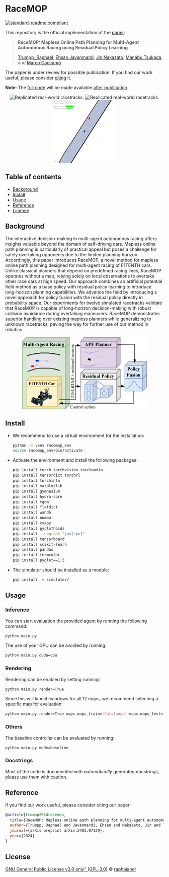 # RaceMOP

[![standard-readme compliant](https://img.shields.io/badge/readme%20style-standard-brightgreen.svg?style=flat-square)](https://github.com/RichardLitt/standard-readme)

This repository is the official implementation of the [paper](https://scholar.google.com/citations?view_op=view_citation&hl=de&user=2ttMbLQAAAAJ&citation_for_view=2ttMbLQAAAAJ:WF5omc3nYNoC):

> **RaceMOP: Mapless Online Path Planning for Multi-Agent Autonomous Racing using Residual Policy Learning**
>
> [Trumpp, Raphael](https://scholar.google.com/citations?user=2ttMbLQAAAAJ&hl=en), 
> [Ehsan Javanmardi](https://scholar.google.com/citations?user=7kusI58AAAAJ&hl=en&oi=ao),
> [Jin Nakazato](https://scholar.google.com/citations?user=7Y1CFxMAAAAJ&hl=en),
> [Manabu Tsukada](https://scholar.google.com/citations?user=GSfYxPIAAAAJ&hl=en),
> and [Marco Caccamo](https://scholar.google.com/citations?user=Jbo1MqwAAAAJ&hl=en&oi=ao).

The paper is under review for possible publication. If you find our work useful, please consider [citing](#reference) it.

**Note**: The <u>full code</u> will be made available <u>after publication</u>.

<p align="center">
  <img src="docs/anim_1.gif" alt="Replicated real-world racetracks." width="200" />
  <img src="docs/anim_2.gif" alt="Replicated real-world racetracks." width="200" />
  <img src="docs/anim_3.gif" alt="Replicated real-world racetracks." width="200" />
</p>



## Table of contents
- [Background](#background)
- [Install](#install)
- [Usage](#usage)
- [Reference](#reference)
- [License](#license)

## Background
The interactive decision-making in multi-agent autonomous racing offers insights valuable beyond the domain of self-driving cars.
Mapless online path planning is particularly of practical appeal but poses a challenge for safely overtaking opponents due to the limited planning horizon.
Accordingly, this paper introduces RaceMOP, a novel method for mapless online path planning designed for multi-agent racing of F1TENTH cars.
Unlike classical planners that depend on predefined racing lines, RaceMOP operates without a map, relying solely on local observations to overtake other race cars at high speed.
Our approach combines an artificial potential field method as a base policy with residual policy learning to introduce long-horizon planning capabilities.
We advance the field by introducing a novel approach for policy fusion with the residual policy directly in probability space.
Our experiments for twelve simulated racetracks validate that RaceMOP is capable of long-horizon decision-making with robust collision avoidance during overtaking maneuvers.
RaceMOP demonstrates superior handling over existing mapless planners while generalizing to unknown racetracks, paving the way for further use of our method in robotics.

<p align="center">
  <img src="docs/cover.png" alt="Architecture of the residual controller." width="400" />
</p>

## Install
- We recommend to use a virtual environment for the installation:
  ```bash
  python -m venv racemop_env
  source racemop_env/bin/activate
  ```
- Activate the environment and install the following packages:
    ```bash
  pip install torch torchvision torchaudio
  pip install tensordict torchrl
  pip install torchinfo
  pip install matplotlib
  pip install gymnasium
  pip install hydra-core
  pip install tqdm
  pip install flatdict
  pip install wandb
  pip install numba
  pip install cvxpy
  pip install pyclothoids
  pip install --upgrade "jax[cpu]"
  pip install tensorboard
  pip install scikit-learn
  pip install pandas
  pip install termcolor
  pip install pyglet==1.5
    ```
- The simulator should be installed as a module:
    ```bash
  pip install -e simulator/
    ```
## Usage
### Inference
You can start evaluation the provided agent by running the following command:
```bash
python main.py
```
The use of your GPU can be avoided by running:
```bash
python main.py cuda=cpu
```
### Rendering
Rendering can be enabled by setting running:
```bash
python main.py render=True
```
Since this will launch windows for all 12 maps, we recommend selecting a specific map for evaluation:
```bash
python main.py render=True maps.maps_train=[Catalunya] maps.maps_test=[]
```

### Others
The baseline controller can be evaluated by running:
```bash
python main.py mode=baseline
```

### Docstrings
Most of the code is documented with *automatically* generated docstrings, please use them with caution.

## Reference
If you find our work useful, please consider citing our paper:

```bibtex 
@article{trumpp2024racemop,
  title={RaceMOP: Mapless online path planning for multi-agent autonomous racing using residual policy learning},
  author={Trumpp, Raphael and Javanmardi, Ehsan and Nakazato, Jin and Tsukada, Manabu and Caccamo, Marco},
  journal={arXiv preprint arXiv:2403.07129},
  year={2024}
}
```

## License
[GNU General Public License v3.0 only" (GPL-3.0)](LICENSE.txt) © [raphajaner](https://github.com/raphajaner)
